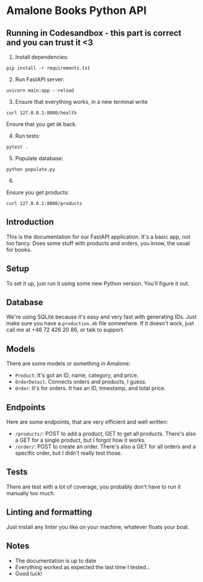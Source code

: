 # Amalone Books Python API

## Running in Codesandbox - this part is correct and you can trust it <3

1. Install dependencies:
```console
pip install -r requirements.txt
```

2. Run FastAPI server:
```console
uvicorn main:app --reload
```

3. Ensure that everything works, in a new terminal write
```console
curl 127.0.0.1:8000/health
```

Ensure that you get `OK` back.

4. Run tests:
```console
pytest .
```

5. Populate database:
```console
python populate.py
```

6.
Ensure you get products:
```console
curl 127.0.0.1:8000/products
```

## Introduction
This is the documentation for our FastAPI application. It's a basic app, not too fancy. Does some stuff with products and orders, you know, the usual for books.

## Setup
To set it up, just run it using some new Python version. You'll figure it out.

## Database
We're using SQLite because it's easy and very fast with generating IDs. Just make sure you have a `production.db` file somewhere. If it doesn't work, just call me at +46 72 426 20 86, or talk to support.

## Models
There are some models or something in Amalone:
- `Product`: It's got an ID, name, category, and price.
- `OrderDetail`: Connects orders and products, I guess.
- `Order`: It's for orders. It has an ID, timestamp, and total price.

## Endpoints
Here are some endpoints, that are very efficient and well written:
- `/products/`: POST to add a product, GET to get all products. There's also a GET for a single product, but I forgot how it works.
- `/order/`: POST to create an order. There's also a GET for all orders and a specific order, but I didn't really test those.

## Tests
There are test with a lot of coverage, you probably don't have to run it manually too much.

## Linting and formatting
Just install any linter you like on your machine, whatever floats your boat.

## Notes
- The documentation is up to date
- Everything worked as expected the last time I tested...
- Good luck!
